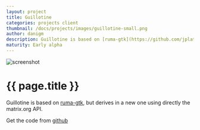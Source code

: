 ```yaml
---
layout: project
title: Guillotine
categories: projects client
thumbnail: /docs/projects/images/guillotine-small.png
author: danigm
description: Guillotine is based on [ruma-gtk](https://github.com/jplatte/ruma-gtk), but derives in a new one using directly the matrix.org API.
maturity: Early alpha
---
```


![screenshot](/docs/projects/images/guillotine-large.png "{{ page.title }}")

# {{ page.title }}
Guillotine is based on [ruma-gtk](https://github.com/jplatte/ruma-gtk), but derives in a new one using directly the matrix.org API.

Get the code from [github](https://github.com/danigm/guillotine)
